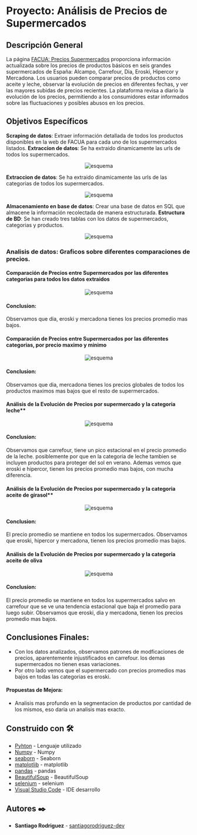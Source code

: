 # Proyecto: Análisis de Precios de Supermercados

## Descripción General

La página [FACUA: Precios Supermercados](https://super.facua.org/) proporciona información actualizada sobre los precios de productos básicos en seis grandes supermercados de España: Alcampo, Carrefour, Dia, Eroski, Hipercor y Mercadona. Los usuarios pueden comparar precios de productos como aceite y leche, observar la evolución de precios en diferentes fechas, y ver las mayores subidas de precios recientes. La plataforma revisa a diario la evolución de los precios, permitiendo a los consumidores estar informados sobre las fluctuaciones y posibles abusos en los precios.

## Objetivos Específicos

**Scraping de datos**: Extraer información detallada de todos los productos disponibles en la web de FACUA para cada uno de los supermercados listados.
**Extraccion de datos**: Se ha extraido dinamicamente las urls de todos los supermercados.
<div style="text-align: center;">
  <img src="https://github.com/santiagorodriguez-dev/Proyecto4-AnalisisSupermercados/blob/main/images/listado_super.PNG" alt="esquema" />
</div>

**Extraccion de datos**: Se ha extraido dinamicamente las urls de las categorias de todos los supermercados.

<div style="text-align: center;">
  <img src="https://github.com/santiagorodriguez-dev/Proyecto4-AnalisisSupermercados/blob/main/images/categorias.PNG" alt="esquema" />
</div>

**Almacenamiento en base de datos**: Crear una base de datos en SQL que almacene la información recolectada de manera estructurada.
**Estructura de BD**: Se han creado tres tablas con los datos de supermercados, categorias y productos.
<div style="text-align: center;">
  <img src="https://github.com/santiagorodriguez-dev/Proyecto4-AnalisisSupermercados/blob/main/images/diagrama.PNG" alt="esquema" />
</div>

### Analisis de datos: Graficos sobre diferentes comparaciones de precios.

#### Comparación de Precios entre Supermercados por las diferentes categorias para todos los datos extraidos

<div style="text-align: center;">
  <img src="https://github.com/santiagorodriguez-dev/Proyecto4-AnalisisSupermercados/blob/main/images/01.png" alt="esquema" />
</div>

#### Conclusion:
Observamos que dia, eroski y mercadona tienes los precios promedio mas bajos.


#### Comparación de Precios entre Supermercados por las diferentes categorias, por precio maximo y minimo

<div style="text-align: center;">
  <img src="https://github.com/santiagorodriguez-dev/Proyecto4-AnalisisSupermercados/blob/main/images/02.png" alt="esquema" />
</div>

#### Conclusion:
Observamos que dia, mercadona tienes los precios globales de todos los productos maximos mas bajos que el resto de supermercados.

#### Análisis de la Evolución de Precios por supermercado y la categoria leche**
 
<div style="text-align: center;">
  <img src="https://github.com/santiagorodriguez-dev/Proyecto4-AnalisisSupermercados/blob/main/images/03.png" alt="esquema" />
</div>

#### Conclusion:
Observamos que carrefour, tiene un pico estacional en el precio promedio de la leche. posiblemente por que en la categoria de leche tambien se incluyen productos
para proteger del sol en verano. Ademas vemos que eroski e hipercor, tienen los precios promedio mas bajos, con mucha diferencia.

#### Análisis de la Evolución de Precios por supermercado y la categoria aceite de girasol**
  
<div style="text-align: center;">
  <img src="https://github.com/santiagorodriguez-dev/Proyecto4-AnalisisSupermercados/blob/main/images/04.png" alt="esquema" />
</div>

#### Conclusion:
El precio promedio se mantiene en todos los supermercados. Observamos que eroski, hipercor y mercadona, tienen los precios promedio mas bajos.

#### Análisis de la Evolución de Precios por supermercado y la categoria aceite de oliva
  
<div style="text-align: center;">
  <img src="https://github.com/santiagorodriguez-dev/Proyecto4-AnalisisSupermercados/blob/main/images/05.png" alt="esquema" />
</div>

#### Conclusion:
El precio promedio se mantiene en todos los supermercados salvo en carrefour que se ve una tendencia estacional que baja el promedio para luego subir. Observamos que eroski, dia y mercadona, tienen los precios promedio mas bajos.
  
## Conclusiones Finales:
   - Con los datos analizados, observamos patrones de modficaciones de precios, aparentemente injustificados en carrefour. los demas supermercados no tienen esas variaciones.
   - Por otro lado vemos que el supermercado con precios promedios mas bajos en todas las categorias es eroski.

#### Propuestas de Mejora:
   - Analisis mas profundo en la segmentacion de productos por cantidad de los mismos, eso daria un analisis mas exacto.
  
## Construido con 🛠️

* [Pyhton](https://www.python.org/) - Lenguaje utilizado
* [Numpy](https://numpy.org/doc/stable/) - Numpy
* [seaborn](https://seaborn.pydata.org/tutorial.html) - Seaborn
* [matplotlib](https://matplotlib.org/stable/users/index) - matplotlib
* [pandas](https://pandas.pydata.org/docs/) - pandas
* [BeautifulSoup](https://www.crummy.com/software/BeautifulSoup/) - BeautifulSoup
* [selenium](https://www.selenium.dev/documentation/) - selenium
* [Visual Studio Code](https://code.visualstudio.com/) - IDE desarrollo
  
## Autores ✒️

* **Santiago Rodriguez** - [santiagorodriguez-dev](https://github.com/santiagorodriguez-dev)
